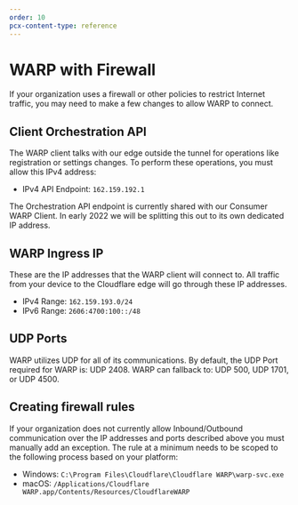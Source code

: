 ```yaml
---
order: 10
pcx-content-type: reference
---
```


# WARP with Firewall

If your organization uses a firewall or other policies to restrict Internet traffic, you may need to make a few changes to allow WARP to connect.

## Client Orchestration API

The WARP client talks with our edge outside the tunnel for operations like registration or settings changes. To perform these operations, you must allow this IPv4 address:

- IPv4 API Endpoint: `162.159.192.1`

<Aside>
  The Orchestration API endpoint is currently shared with our Consumer WARP Client. In early 2022 we
  will be splitting this out to its own dedicated IP address.
</bongo:aside>

## WARP Ingress IP

These are the IP addresses that the WARP client will connect to. All traffic from your device to the Cloudflare edge will go through these IP addresses.

- IPv4 Range: `162.159.193.0/24`
- IPv6 Range: `2606:4700:100::/48`

## UDP Ports

WARP utilizes UDP for all of its communications. By default, the UDP Port required for WARP is: UDP 2408. WARP can fallback to: UDP 500, UDP 1701, or UDP 4500.

## Creating firewall rules

If your organization does not currently allow Inbound/Outbound communication over the IP addresses and ports described above you must manually add an exception. The rule at a minimum needs to be scoped to the following process based on your platform:

- Windows: `C:\Program Files\Cloudflare\Cloudflare WARP\warp-svc.exe`
- macOS: `/Applications/Cloudflare WARP.app/Contents/Resources/CloudflareWARP`
